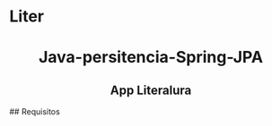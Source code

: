 # Liter
 
<h1 align="center">Java-persitencia-Spring-JPA</h1>

<h2 align="center">
App Literalura
</h2>
 ## Requisitos

